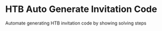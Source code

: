 # HTB Auto Generate Invitation Code
 Automate generating HTB invitation code by showing solving steps
